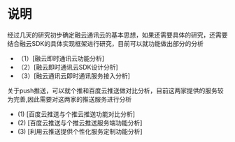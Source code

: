 # 说明
  经过几天的研究初步确定融云通讯云的基本思想，如果还需要具体的研究，还需要结合融云SDK的具体实现框架进行研究，目前可以就功能做出部分的分析
  * （1）[融云即时通讯云功能分析]
  * （2）[融云即时通讯云SDK设计分析]
  * （3）[融云通讯云即时通讯服务接入分析]

  关于push推送，可以就个推和百度云推送做对比分析，目前这两家提供的服务较为完善,因此需要对这两家的推送服务进行分析
   * (1) [百度云推送与个推云推送功能对比分析]
   * (2) [百度云推送与个推云推送服务端功能分析]
   * (3) [利用云推送提供个性化服务定制功能分析]
